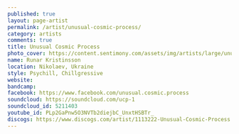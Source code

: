```yaml
---
published: true
layout: page-artist
permalink: /artist/unusual-cosmic-process/
category: artists
comments: true
title: Unusual Cosmic Process
photo_cover: https://content.sentimony.com/assets/img/artists/large/unusual-cosmic-process.jpg
name: Runar Kristinsson
location: Nikolaev, Ukraine
style: Psychill, Chillgressive
website: 
bandcamp: 
facebook: https://www.facebook.com/unusual.cosmic.process
soundcloud: https://soundcloud.com/ucp-1
soundcloud_id: 5211403
youtube_id: PLp2GaPnw5O3NVTb2diejbC_UnxtHSBTr_
discogs: https://www.discogs.com/artist/1113222-Unusual-Cosmic-Process
---
```

